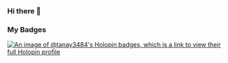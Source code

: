 ### Hi there 👋

<!--
**Tanay3484/Tanay3484** is a ✨ _special_ ✨ repository because its `README.md` (this file) appears on your GitHub profile.

Here are some ideas to get you started:

- 🔭 I’m currently working on ...
- 🌱 I’m currently learning ...
- 👯 I’m looking to collaborate on ...
- 🤔 I’m looking for help with ...
- 💬 Ask me about ...
- 📫 How to reach me: ...
- 😄 Pronouns: ...
- ⚡ Fun fact: ...
-->
### My Badges
[![An image of @tanay3484's Holopin badges, which is a link to view their full Holopin profile](https://holopin.me/tanay3484)](https://holopin.io/@tanay3484)
